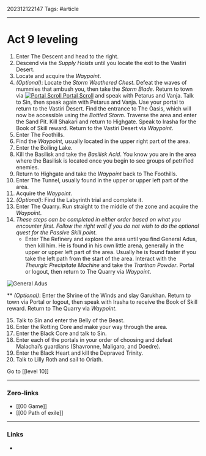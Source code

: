 202312122147
Tags: #article 

---
# Act 9 leveling

1. Enter The Descent and head to the right.
2. Descend via the _Supply Hoists_ until you locate the exit to the Vastiri Desert.
3. Locate and acquire the _Waypoint_.
4. _(Optional)_: Locate the _Storm Weathered Chest_. Defeat the waves of mummies that ambush you, then take the _Storm Blade_. Return to town via [![Portal Scroll](https://www.poe-vault.com/uploads/poe-items/765-CurrencyPortal.png "Portal Scroll") Portal Scroll](https://www.poe-vault.com/items/portal-scroll) and speak with Petarus and Vanja. Talk to Sin, then speak again with Petarus and Vanja. Use your portal to return to the Vastiri Desert. Find the entrance to The Oasis, which will now be accessible using the _Bottled Storm_. Traverse the area and enter the Sand Pit. Kill Shakari and return to Highgate. Speak to Irasha for the Book of Skill reward. Return to the Vastiri Desert via _Waypoint_.
5. Enter The Foothills.
6. Find the _Waypoint_, usually located in the upper right part of the area.
7. Enter the Boiling Lake.
8. Kill the Basilisk and take the _Basilisk Acid_. You know you are in the area where the Basilisk is located once you begin to see groups of petrified enemies.
9. Return to Highgate and take the _Waypoint_ back to The Foothills.
10. Enter The Tunnel, usually found in the upper or upper left part of the area.
11. Acquire the _Waypoint_.
12. _(Optional)_: Find the Labyrinth trial and complete it.
13. Enter The Quarry. Run straight to the middle of the zone and acquire the _Waypoint_.
14. _These steps can be completed in either order based on what you encounter first. Follow the right wall if you do not wish to do the optional quest for the Passive Skill point._
    - Enter The Refinery and explore the area until you find General Adus, then kill him. He is found in his own little arena, generally in the upper or upper left part of the area. Usually he is found faster if you take the left path from the start of the area. Interact with the _Theurgic Precipitate Machine_ and take the _Trarthan Powder_. Portal or logout, then return to The Quarry via _Waypoint_.

![General Adus](https://i.imgur.com/WfOJap5.jpg?1 "General Adus")

** _(Optional)_: Enter the Shrine of the Winds and slay Garukhan. Return to town via Portal or logout, then speak with Irasha to receive the Book of Skill reward. Return to The Quarry via _Waypoint_.

15. Talk to Sin and enter the Belly of the Beast.
16. Enter the Rotting Core and make your way through the area.
17. Enter the Black Core and talk to Sin.
18. Enter each of the portals in your order of choosing and defeat Malachai’s guardians (Shavronne, Maligaro, and Doedre).
19. Enter the Black Heart and kill the Depraved Trinity.
20. Talk to Lilly Roth and sail to Oriath.

Go to [[level 10]]

---
### Zero-links

- [[00 Game]]
- [[00 Path of exile]]

---
### Links

-